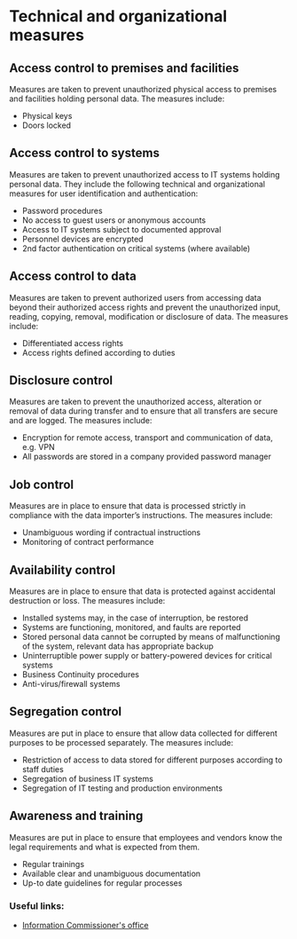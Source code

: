 # Technical and organizational measures

## Access control to premises and facilities

Measures are taken to prevent unauthorized physical access to premises and facilities holding personal data. The measures include:

* Physical keys
* Doors locked

## Access control to systems

Measures are taken to prevent unauthorized access to IT systems holding personal data. They include the following technical and organizational measures for user identification and authentication:

* Password procedures
* No access to guest users or anonymous accounts
* Access to IT systems subject to documented approval
* Personnel devices are encrypted
* 2nd factor authentication on critical systems (where available)

## Access control to data

Measures are taken to prevent authorized users from accessing data beyond their authorized access rights and prevent the unauthorized input, reading, copying, removal, modification or disclosure of data. The measures include:

* Differentiated access rights
* Access rights defined according to duties

## Disclosure control

Measures are taken to prevent the unauthorized access, alteration or removal of data during transfer and to ensure that all transfers are secure and are logged. The measures include:

* Encryption for remote access, transport and communication of data, e.g. VPN
* All passwords are stored in a company provided password manager

## Job control

Measures are in place to ensure that data is processed strictly in compliance with the data importer’s instructions. The measures include:

* Unambiguous wording if contractual instructions
* Monitoring of contract performance

## Availability control

Measures are in place to ensure that data is protected against accidental destruction or loss. The measures include:

* Installed systems may, in the case of interruption, be restored
* Systems are functioning, monitored, and faults are reported
* Stored personal data cannot be corrupted by means of malfunctioning of the system, relevant data has appropriate backup
* Uninterruptible power supply or battery-powered devices for critical systems
* Business Continuity procedures
* Anti-virus/firewall systems

## Segregation control

Measures are put in place to ensure that allow data collected for different purposes to be processed separately. The measures include:

* Restriction of access to data stored for different purposes according to staff duties
* Segregation of business IT systems
* Segregation of IT testing and production environments

## Awareness and training

Measures are put in place to ensure that employees and vendors know the legal requirements and what is expected from them.

* Regular trainings
* Available clear and unambiguous documentation
* Up-to date guidelines for regular processes

### Useful links:

* [Information Commissioner's office](https://ico.org.uk/for-organisations/guide-to-data-protection/guide-to-the-general-data-protection-regulation-gdpr/security/)

